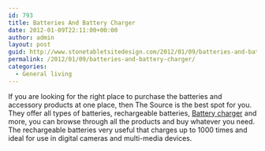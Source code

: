 ```yaml
---
id: 793
title: Batteries And Battery Charger
date: 2012-01-09T22:11:00+00:00
author: admin
layout: post
guid: http://www.stonetabletsitedesign.com/2012/01/09/batteries-and-battery-charger/
permalink: /2012/01/09/batteries-and-battery-charger/
categories:
  - General living
---
```

If you are looking for the right place to purchase the batteries and accessory products at one place, then The Source is the best spot for you. They offer all types of batteries, rechargeable batteries, [Battery charger](http://www.thesource.ca/estore/category.aspx?language=en-CA&catalog=Online&category=Rechargable+Batteries) and more, you can browse through all the products and buy whatever you need. The rechargeable batteries very useful that charges up to 1000 times and ideal for use in digital cameras and multi-media devices.